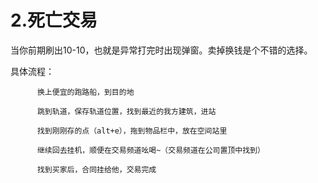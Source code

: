 # 2.死亡交易

当你前期刷出10-10，也就是异常打完时出现弹窗。卖掉换钱是个不错的选择。 

具体流程： 

          换上便宜的跑路船，到目的地 

          跳到轨道，保存轨道位置，找到最近的我方建筑，进站

          找到刚刚存的点（alt+e），拖到物品栏中，放在空间站里

          继续回去挂机，顺便在交易频道吆喝~（交易频道在公司置顶中找到） 

          找到买家后，合同挂给他，交易完成

